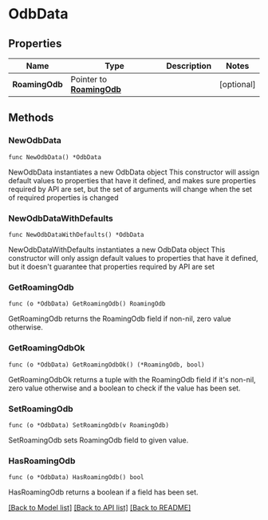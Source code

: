 # OdbData

## Properties

Name | Type | Description | Notes
------------ | ------------- | ------------- | -------------
**RoamingOdb** | Pointer to [**RoamingOdb**](RoamingOdb.md) |  | [optional] 

## Methods

### NewOdbData

`func NewOdbData() *OdbData`

NewOdbData instantiates a new OdbData object
This constructor will assign default values to properties that have it defined,
and makes sure properties required by API are set, but the set of arguments
will change when the set of required properties is changed

### NewOdbDataWithDefaults

`func NewOdbDataWithDefaults() *OdbData`

NewOdbDataWithDefaults instantiates a new OdbData object
This constructor will only assign default values to properties that have it defined,
but it doesn't guarantee that properties required by API are set

### GetRoamingOdb

`func (o *OdbData) GetRoamingOdb() RoamingOdb`

GetRoamingOdb returns the RoamingOdb field if non-nil, zero value otherwise.

### GetRoamingOdbOk

`func (o *OdbData) GetRoamingOdbOk() (*RoamingOdb, bool)`

GetRoamingOdbOk returns a tuple with the RoamingOdb field if it's non-nil, zero value otherwise
and a boolean to check if the value has been set.

### SetRoamingOdb

`func (o *OdbData) SetRoamingOdb(v RoamingOdb)`

SetRoamingOdb sets RoamingOdb field to given value.

### HasRoamingOdb

`func (o *OdbData) HasRoamingOdb() bool`

HasRoamingOdb returns a boolean if a field has been set.


[[Back to Model list]](../README.md#documentation-for-models) [[Back to API list]](../README.md#documentation-for-api-endpoints) [[Back to README]](../README.md)


